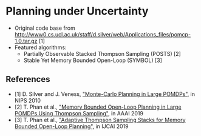 # Planning under Uncertainty

- Original code base from http://www0.cs.ucl.ac.uk/staff/d.silver/web/Applications_files/pomcp-1.0.tar.gz [1]
- Featured algorithms:
    - Partially Observable Stacked Thompson Sampling (POSTS) [2]
    - Stable Yet Memory Bounded Open-Loop (SYMBOL) [3]

## References
- [1] D. Silver and J. Veness, ["Monte-Carlo Planning in Large POMDPs"](https://papers.nips.cc/paper/4031-monte-carlo-planning-in-large-pomdps.pdf), in NIPS 2010
- [2] T. Phan et al., ["Memory Bounded Open-Loop Planning in Large POMDPs Using Thompson Sampling"](https://aaai.org/ojs/index.php/AAAI/article/view/4794/4672), in AAAI 2019
- [3] T. Phan et al., ["Adaptive Thompson Sampling Stacks for Memory Bounded Open-Loop Planning"](https://arxiv.org/pdf/1907.05861.pdf), in IJCAI 2019